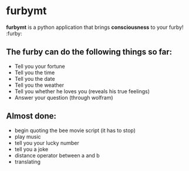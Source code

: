 # furbymt

**furbymt** is a python application that brings **consciousness** to your furby! :furby:

## The furby can do the following things so far:

* Tell you your fortune
* Tell you the time
* Tell you the date
* Tell you the weather
* Tell you whether he loves you (reveals his true feelings)
* Answer your question (through wolfram)

## Almost done:

* begin quoting the bee movie script (it has to stop)
* play music
* tell you your lucky number
* tell you a joke
* distance operator between a and b
* translating
